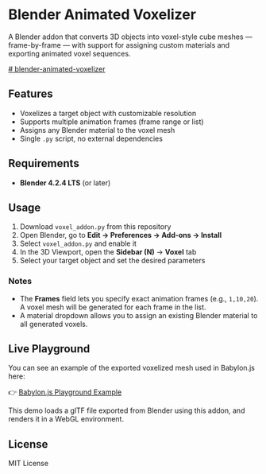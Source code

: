 # Blender Animated Voxelizer

A Blender addon that converts 3D objects into voxel-style cube meshes — frame-by-frame — with support for assigning custom materials and exporting animated voxel sequences.

[# blender-animated-voxelizer](https://github.com/user-attachments/assets/7d621e29-a296-47b1-a9bf-e7bc0e0c075a)

## Features

- Voxelizes a target object with customizable resolution
- Supports multiple animation frames (frame range or list)
- Assigns any Blender material to the voxel mesh
- Single `.py` script, no external dependencies

## Requirements

- **Blender 4.2.4 LTS** (or later)

## Usage

1. Download `voxel_addon.py` from this repository
2. Open Blender, go to **Edit → Preferences → Add-ons → Install**
3. Select `voxel_addon.py` and enable it
4. In the 3D Viewport, open the **Sidebar (N)** → **Voxel** tab
5. Select your target object and set the desired parameters

### Notes

- The **Frames** field lets you specify exact animation frames (e.g., `1,10,20`). A voxel mesh will be generated for each frame in the list.
- A material dropdown allows you to assign an existing Blender material to all generated voxels.

## Live Playground

You can see an example of the exported voxelized mesh used in Babylon.js here:

👉 [Babylon.js Playground Example](https://playground.babylonjs.com/#ZOF2YX#1)

This demo loads a glTF file exported from Blender using this addon, and renders it in a WebGL environment.

## License

MIT License
